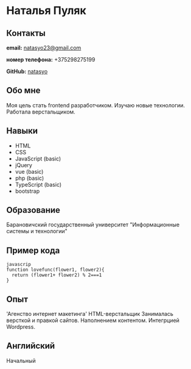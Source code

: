 # Наталья Пуляк
## Контакты
**email:** natasyo23@gmail.com

**номер телефона:** +375298275199

**GitHub:** [natasyo](https://github.com/natasyo)

## Обо мне
Моя цель стать frontend  разработчиком. Изучаю новые технологии. Работала верстальщиком.

## Навыки
* HTML
* CSS
* JavaScript (basic)
* jQuery
* vue (basic)
* php (basic)
* TypeScript (basic)
* bootstrap

## Образование
Барановичский государственный университет "Информационные системы и технологии"

## Пример кода
```
javascrip
function lovefunc(flower1, flower2){
  return (flower1+ flower2) % 2===1
} 
 ```


## Опыт
'Агенство интернет макетинга' HTML-верстальщик
Занималась версткой и правкой сайтов. Наполнением контентом. Интегрцией Wordpress.

## Английский 
Начальный
